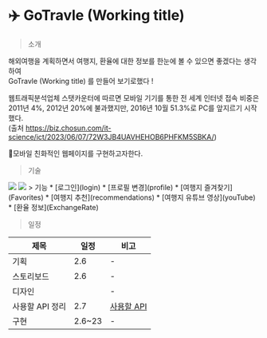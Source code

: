 # ✈️ GoTravle (Working title)
> 소개

해외여행을 계획하면서 여행지, 환율에 대한 정보를 한눈에 볼 수 있으면 좋겠다는 생각하여  
GoTravle (Working title) 를 만들어 보기로했다 !  
  
웹트래픽분석업체 스탯카운터에 따르면 모바일 기기를 통한 전 세계 인터넷 접속 비중은 2011년 4%, 2012년 20%에 불과했지만, 2016년 10월 51.3%로 PC를 앞지르기 시작했다.  
(출처 https://biz.chosun.com/it-science/ict/2023/06/07/72W3JB4UAVHEHOB6PHFKM5SBKA/)  

모바일 친화적인 웹페이지를 구현하고자한다.  

> 기술
<img src="https://img.shields.io/badge/Next.js-000000?style=for-the-badge&logo=Next.js&logoColor=white">
<img src="https://img.shields.io/badge/firebase-FFCA28?style=for-the-badge&logo=firebase&logoColor=white">
> 기능
* [로그인](login)
* [프로필 변경](profile)
* [여행지 즐겨찾기](Favorites)
* [여행지 추천](recommendations)
* [여행지 유튜브 영상](youTube)
* [환율 정보](ExchangeRate)

> 일정

|제목|일정|비고|
|------|---|---|
|기획|2.6|-|
|스토리보드|2.6|-|
|디자인||-|
|사용할 API 정리|2.7|[사용할 API](useAPI)|
|구현|2.6~23|-|
